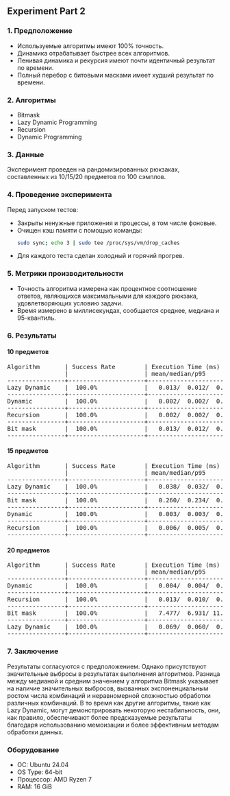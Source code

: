 ## Experiment Part 2

### 1. Предположение
- Используемые алгоритмы имеют 100% точность.
- Динамика отрабатывает быстрее всех алгоритмов.
- Ленивая динамика и рекурсия имеют почти идентичный результат по времени.
- Полный перебор с битовыми масками имеет худший результат по времени.

### 2. Алгоритмы
- Bitmask
- Lazy Dynamic Programming
- Recursion
- Dynamic Programming

### 3. Данные
Эксперимент проведен на рандомизированных рюкзаках, составленных из 10/15/20 предметов по 100 сэмплов.

### 4. Проведение эксперимента
Перед запуском тестов:
- Закрыты ненужные приложения и процессы, в том числе фоновые.
- Очищен кэш памяти с помощью команды:
  ```bash
  sudo sync; echo 3 | sudo tee /proc/sys/vm/drop_caches
  ```
- Для каждого теста сделан холодный и горячий прогрев.

### 5. Метрики производительности
- Точность алгоритма измерена как процентное соотношение ответов, являющихся максимальными для каждого рюкзака, удовлетворяющих условию задачи.
- Время измерено в миллисекундах, сообщается среднее, медиана и 95-квантиль.

### 6. Результаты

#### 10 предметов
<pre>
Algorithm       | Success Rate        | Execution Time (ms)        | 
                |                     | mean/median/p95            | 
----------------+---------------------+----------------------------+
Lazy Dynamic    |  100.0%             |   0.013/  0.012/  0.031    | 
----------------+---------------------+----------------------------+
Dynamic         |  100.0%             |   0.002/  0.002/  0.003    | 
----------------+---------------------+----------------------------+
Recursion       |  100.0%             |   0.002/  0.002/  0.003    | 
----------------+---------------------+----------------------------+
Bit mask        |  100.0%             |   0.013/  0.012/  0.021    | 
----------------+---------------------+----------------------------+
</pre>

#### 15 предметов
<pre>
Algorithm       | Success Rate        | Execution Time (ms)        | 
                |                     | mean/median/p95            | 
----------------+---------------------+----------------------------+
Lazy Dynamic    |  100.0%             |   0.038/  0.032/  0.075    |  
----------------+---------------------+----------------------------+
Bit mask        |  100.0%             |   0.260/  0.234/  0.474    |  
----------------+---------------------+----------------------------+
Dynamic         |  100.0%             |   0.003/  0.003/  0.005    |  
----------------+---------------------+----------------------------+
Recursion       |  100.0%             |   0.006/  0.005/  0.013    |  
----------------+---------------------+----------------------------+
</pre>

#### 20 предметов
<pre>
Algorithm       | Success Rate        | Execution Time (ms)        | 
                |                     | mean/median/p95            | 
----------------+---------------------+----------------------------+
Dynamic         |  100.0%             |   0.004/  0.004/  0.006    |  
----------------+---------------------+----------------------------+
Recursion       |  100.0%             |   0.013/  0.010/  0.028    |  
----------------+---------------------+----------------------------+
Bit mask        |  100.0%             |   7.477/  6.931/ 11.740    |  
----------------+---------------------+----------------------------+
Lazy Dynamic    |  100.0%             |   0.069/  0.060/  0.136    |  
----------------+---------------------+----------------------------+
</pre>

### 7. Заключение
Результаты согласуются с предположением. Однако присутствуют значительные выбросы в результатах выполнения алгоритмов. Разница между медианой и средним значением у алгоритма Bitmask указывает на наличие значительных выбросов, вызванных экспоненциальным ростом числа комбинаций и неравномерной сложностью обработки различных комбинаций. В то время как другие алгоритмы, такие как Lazy Dynamic, могут демонстрировать некоторую нестабильность, они, как правило, обеспечивают более предсказуемые результаты благодаря использованию мемоизации и более эффективным методам обработки данных.

### Оборудование
- ОС: Ubuntu 24.04
- OS Type: 64-bit
- Процессор: AMD Ryzen 7
- RAM: 16 GiB